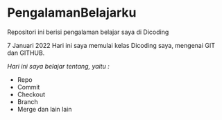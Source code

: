 # PengalamanBelajarku
Repositori ini berisi pengalaman belajar saya di Dicoding

7 Januari 2022
Hari ini saya memulai kelas Dicoding saya, mengenai GIT dan GITHUB.

*Hari ini saya belajar tentang, yaitu :*
- Repo
- Commit
- Checkout
- Branch
- Merge dan lain lain
